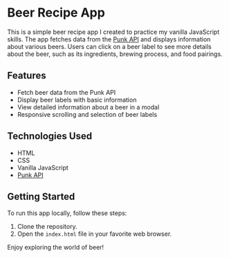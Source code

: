 # Beer Recipe App

This is a simple beer recipe app I created to practice my vanilla JavaScript skills. The app fetches data from the [Punk API](https://punkapi.com/) and displays information about various beers. Users can click on a beer label to see more details about the beer, such as its ingredients, brewing process, and food pairings.

## Features

- Fetch beer data from the Punk API
- Display beer labels with basic information
- View detailed information about a beer in a modal
- Responsive scrolling and selection of beer labels

## Technologies Used

- HTML
- CSS
- Vanilla JavaScript
- [Punk API](https://punkapi.com/)

## Getting Started

To run this app locally, follow these steps:

1. Clone the repository.
2. Open the `index.html` file in your favorite web browser.

Enjoy exploring the world of beer!
